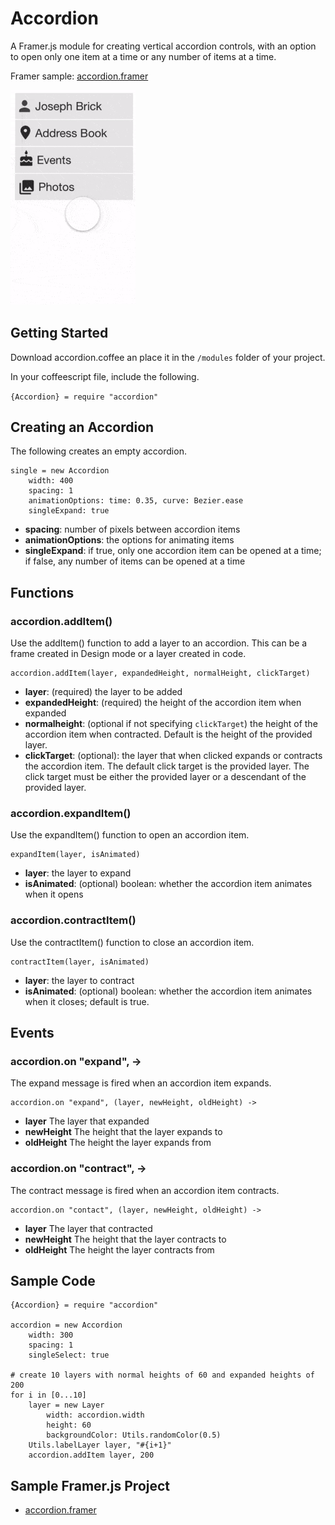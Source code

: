# Accordion
A Framer.js module for creating vertical accordion controls, with an option to open only one item at a time or any number of items at a time.

Framer sample: [accordion.framer](https://framer.cloud/tIdTw)

<img src="/readme_images/accordion_example.gif" width="200">

## Getting Started
Download accordion.coffee an place it in the `/modules` folder of your project.

In your coffeescript file, include the following.

`{Accordion} = require "accordion"`

## Creating an Accordion
The following creates an empty accordion.
```
single = new Accordion
	width: 400
	spacing: 1
	animationOptions: time: 0.35, curve: Bezier.ease
	singleExpand: true
```
* **spacing**: number of pixels between accordion items
* **animationOptions**: the options for animating items
* **singleExpand**: if true, only one accordion item can be opened at a time; if false, any number of items can be opened at a time
## Functions
### accordion.addItem()
Use the addItem() function to add a layer to an accordion. This can be a frame created in Design mode or a layer created in code. 
```
accordion.addItem(layer, expandedHeight, normalHeight, clickTarget)
```
* **layer**: (required) the layer to be added
* **expandedHeight**: (required) the height of the accordion item when expanded
* **normalheight**: (optional if not specifying `clickTarget`) the height of the accordion item when contracted. Default is the height of the provided layer.
* **clickTarget**: (optional): the layer that when clicked expands or contracts the accordion item. The default click target is the provided layer. The click target must be either the provided layer or a descendant of the provided layer.
### accordion.expandItem()
Use the expandItem() function to open an accordion item.
```
expandItem(layer, isAnimated)
```
* **layer**: the layer to expand
* **isAnimated**: (optional) boolean: whether the accordion item animates when it opens

### accordion.contractItem()
Use the contractItem() function to close an accordion item.
```
contractItem(layer, isAnimated)
```
* **layer**: the layer to contract
* **isAnimated**: (optional) boolean: whether the accordion item animates when it closes; default is true.

## Events
### accordion.on "expand", ->
The expand message is fired when an accordion item expands.
```
accordion.on "expand", (layer, newHeight, oldHeight) ->
```
* **layer** The layer that expanded
* **newHeight** The height that the layer expands to
* **oldHeight** The height the layer expands from

### accordion.on "contract", ->
The contract message is fired when an accordion item contracts.
```
accordion.on "contact", (layer, newHeight, oldHeight) ->
```
* **layer** The layer that contracted
* **newHeight** The height that the layer contracts to
* **oldHeight** The height the layer contracts from
## Sample Code
```
{Accordion} = require "accordion"

accordion = new Accordion
	width: 300
	spacing: 1
	singleSelect: true
	
# create 10 layers with normal heights of 60 and expanded heights of 200
for i in [0...10]
	layer = new Layer
		width: accordion.width
		height: 60
		backgroundColor: Utils.randomColor(0.5)
	Utils.labelLayer layer, "#{i+1}"
	accordion.addItem layer, 200
```
## Sample Framer.js Project
* [accordion.framer](https://framer.cloud/tIdTw)
